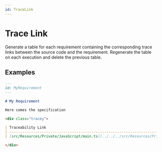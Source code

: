```yaml
---
id: TraceLink
---
```


# Trace Link

Generate a table for each requirement containing the corresponding trace links between the source code and the requirement.
Regenerate the table on each execution and delete the previous table.

## Examples

```md
---
id: MyRequirement
---

# My Requirement

Here comes the specification

<div class="tracey">

| Traceability Link                                                                                |
| ------------------------------------------------------------------------------------------------ |
| [src/Resources/Private/JavaScript/main.ts](../../../src/Resources/Private/JavaScript/main.ts#L1) |

</div>
```
